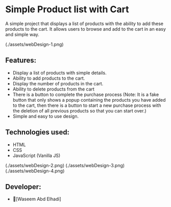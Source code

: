 # Simple Product list with Cart
A simple project that displays a list of products with the ability to add these products to the cart. It allows users to browse and add to the cart in an easy and simple way.

(./assets/webDesign-1.png)

## Features:
- Display a list of products with simple details.
- Ability to add products to the cart.
- Display the number of products in the cart.
- Ability to delete products from the cart
- There is a button to complete the purchase process (Note: It is a fake button that only shows a popup containing the products you have added to the cart, then there is a button to start a new purchase process with the deletion of all previous products so that you can start over.)
- Simple and easy to use design.

## Technologies used:
- HTML
- CSS
- JavaScript (Vanilla JS)

(./assets/webDesign-2.png)
(./assets/webDesign-3.png)
(./assets/webDesign-4.png)

## Developer:
- [ًWaseem Abd Elhadi]
